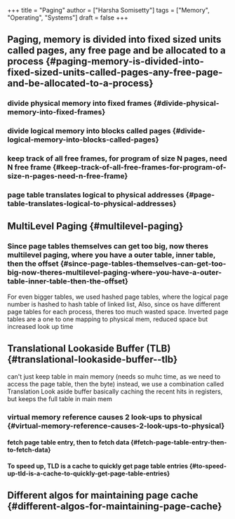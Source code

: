 +++
title = "Paging"
author = ["Harsha Somisetty"]
tags = ["Memory", "Operating", "Systems"]
draft = false
+++

## Paging, memory is divided into fixed sized units called pages, any free page and be allocated to a process {#paging-memory-is-divided-into-fixed-sized-units-called-pages-any-free-page-and-be-allocated-to-a-process}


### divide physical memory into fixed frames {#divide-physical-memory-into-fixed-frames}


### divide logical memory into blocks called pages {#divide-logical-memory-into-blocks-called-pages}


### keep track of all free frames, for program of size N pages, need N free frame {#keep-track-of-all-free-frames-for-program-of-size-n-pages-need-n-free-frame}


### page table translates logical to physical addresses {#page-table-translates-logical-to-physical-addresses}


## MultiLevel Paging {#multilevel-paging}


### Since page tables themselves can get too big, now theres multilevel paging, where you have a outer table, inner table, then the offset {#since-page-tables-themselves-can-get-too-big-now-theres-multilevel-paging-where-you-have-a-outer-table-inner-table-then-the-offset}

For even bigger tables, we used hashed page tables, where the logical page number is hashed to hash table of linked list,
Also, since os have different page tables for each process, theres too much wasted space. Inverted page tables are a one to one mapping to physical mem, reduced space but increased look up time


## Translational Lookaside Buffer (TLB) {#translational-lookaside-buffer--tlb}

can't just keep table in main memory (needs so muhc time, as we need to access the page table, then the byte)
instead, we use a combination called Translation Look aside buffer
basically caching the recent hits in registers, but keeps the full table in main mem


### virtual memory reference causes 2 look-ups to physical {#virtual-memory-reference-causes-2-look-ups-to-physical}


#### fetch page table entry, then to fetch data {#fetch-page-table-entry-then-to-fetch-data}


#### To speed up, TLD is a cache to quickly get page table entries {#to-speed-up-tld-is-a-cache-to-quickly-get-page-table-entries}


## Different algos for maintaining page cache {#different-algos-for-maintaining-page-cache}